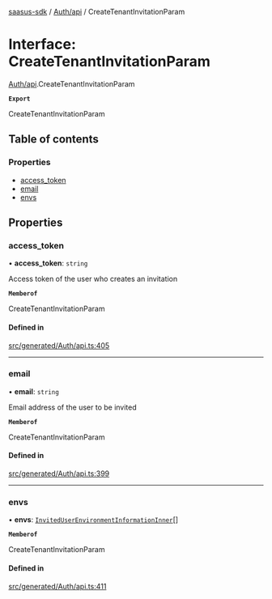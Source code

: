 [saasus-sdk](../README.md) / [Auth/api](../modules/Auth_api.md) / CreateTenantInvitationParam

# Interface: CreateTenantInvitationParam

[Auth/api](../modules/Auth_api.md).CreateTenantInvitationParam

**`Export`**

CreateTenantInvitationParam

## Table of contents

### Properties

- [access\_token](Auth_api.CreateTenantInvitationParam.md#access_token)
- [email](Auth_api.CreateTenantInvitationParam.md#email)
- [envs](Auth_api.CreateTenantInvitationParam.md#envs)

## Properties

### access\_token

• **access\_token**: `string`

Access token of the user who creates an invitation

**`Memberof`**

CreateTenantInvitationParam

#### Defined in

[src/generated/Auth/api.ts:405](https://github.com/saasus-platform/saasus-sdk-javascript/blob/09ef427/src/generated/Auth/api.ts#L405)

___

### email

• **email**: `string`

Email address of the user to be invited

**`Memberof`**

CreateTenantInvitationParam

#### Defined in

[src/generated/Auth/api.ts:399](https://github.com/saasus-platform/saasus-sdk-javascript/blob/09ef427/src/generated/Auth/api.ts#L399)

___

### envs

• **envs**: [`InvitedUserEnvironmentInformationInner`](Auth_api.InvitedUserEnvironmentInformationInner.md)[]

**`Memberof`**

CreateTenantInvitationParam

#### Defined in

[src/generated/Auth/api.ts:411](https://github.com/saasus-platform/saasus-sdk-javascript/blob/09ef427/src/generated/Auth/api.ts#L411)
